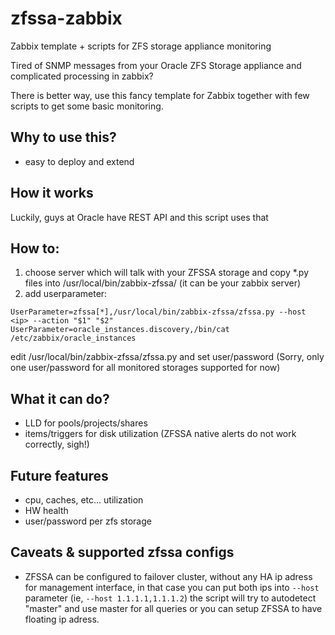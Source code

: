 # zfssa-zabbix
Zabbix template + scripts for ZFS storage appliance monitoring

Tired of SNMP messages from your Oracle ZFS Storage appliance and complicated processing in zabbix?

There is better way, use this fancy template for Zabbix together with few scripts to get some basic monitoring.

## Why to use this?
- easy to deploy and extend

## How it works

Luckily, guys at Oracle have REST API and this script uses that

## How to:

1. choose server which will talk with your ZFSSA storage and copy *.py files into /usr/local/bin/zabbix-zfssa/ (it can be your zabbix server)
2. add userparameter:
```
UserParameter=zfssa[*],/usr/local/bin/zabbix-zfssa/zfssa.py --host <ip> --action "$1" "$2"
UserParameter=oracle_instances.discovery,/bin/cat /etc/zabbix/oracle_instances
```

edit /usr/local/bin/zabbix-zfssa/zfssa.py and set user/password (Sorry, only one user/password for all monitored storages supported for now)

## What it can do?

- LLD for pools/projects/shares
- items/triggers for disk utilization (ZFSSA native alerts do not work correctly, sigh!)

## Future features

- cpu, caches, etc... utilization
- HW health
- user/password per zfs storage

## Caveats & supported zfssa configs

- ZFSSA can be configured to failover cluster, without any HA ip adress for management interface, in that case you can put both ips into `--host` parameter (ie, `--host 1.1.1.1,1.1.1.2`) the script will try to autodetect "master" and use master for all queries or you can setup ZFSSA to have floating ip adress.
